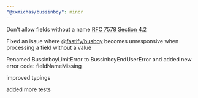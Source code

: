 ```yaml
---
"@xxmichas/bussinboy": minor
---
```


Don't allow fields without a name [RFC 7578 Section 4.2](https://datatracker.ietf.org/doc/html/rfc7578#section-4.2)

Fixed an issue where [@fastify/busboy](https://github.com/fastify/busboy) becomes unresponsive when processing a field without a value

Renamed BussinboyLimitError to BussinboyEndUserError and added new error code: fieldNameMissing

improved typings

added more tests
